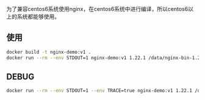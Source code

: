
为了兼容centos6系统使用nginx，在centos6系统中进行编译，所以centos6以上的系统都能够使用。

## 使用
```bash
docker build -t nginx-demo:v1 .
docker run --rm --env STDOUT=1 nginx-demo:v1 1.22.1 /data/nginx-bin-1.22.1 > nginx-bin-1.22.1.tar.gz
```

## DEBUG
```bash
docker run --rm --env STDOUT=1 --env TRACE=true nginx-demo:v1 1.22.1 /data/nginx-bin-1.22.1 > nginx-bin-1.22.1.tar.gz
```
